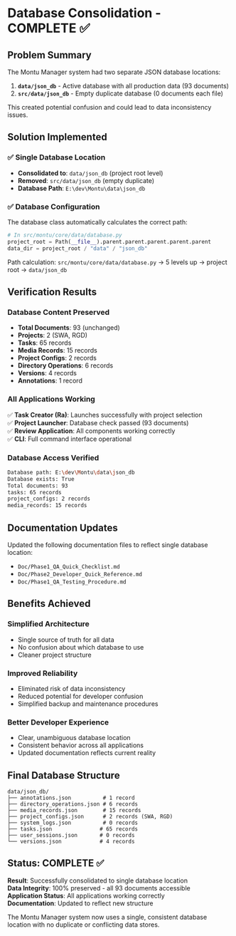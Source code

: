 # Database Consolidation - COMPLETE ✅

## Problem Summary

The Montu Manager system had two separate JSON database locations:
1. **`data/json_db`** - Active database with all production data (93 documents)
2. **`src/data/json_db`** - Empty duplicate database (0 documents each file)

This created potential confusion and could lead to data inconsistency issues.

## Solution Implemented

### ✅ **Single Database Location**
- **Consolidated to**: `data/json_db` (project root level)
- **Removed**: `src/data/json_db` (empty duplicate)
- **Database Path**: `E:\dev\Montu\data\json_db`

### ✅ **Database Configuration**
The database class automatically calculates the correct path:
```python
# In src/montu/core/data/database.py
project_root = Path(__file__).parent.parent.parent.parent.parent
data_dir = project_root / "data" / "json_db"
```

Path calculation: `src/montu/core/data/database.py` → 5 levels up → project root → `data/json_db`

## Verification Results

### **Database Content Preserved**
- **Total Documents**: 93 (unchanged)
- **Projects**: 2 (SWA, RGD)
- **Tasks**: 65 records
- **Media Records**: 15 records
- **Project Configs**: 2 records
- **Directory Operations**: 6 records
- **Versions**: 4 records
- **Annotations**: 1 record

### **All Applications Working**
✅ **Task Creator (Ra)**: Launches successfully with project selection  
✅ **Project Launcher**: Database check passed (93 documents)  
✅ **Review Application**: All components working correctly  
✅ **CLI**: Full command interface operational  

### **Database Access Verified**
```bash
Database path: E:\dev\Montu\data\json_db
Database exists: True
Total documents: 93
tasks: 65 records
project_configs: 2 records
media_records: 15 records
```

## Documentation Updates

Updated the following documentation files to reflect single database location:
- `Doc/Phase1_QA_Quick_Checklist.md`
- `Doc/Phase2_Developer_Quick_Reference.md` 
- `Doc/Phase1_QA_Testing_Procedure.md`

## Benefits Achieved

### **Simplified Architecture**
- Single source of truth for all data
- No confusion about which database to use
- Cleaner project structure

### **Improved Reliability**
- Eliminated risk of data inconsistency
- Reduced potential for developer confusion
- Simplified backup and maintenance procedures

### **Better Developer Experience**
- Clear, unambiguous database location
- Consistent behavior across all applications
- Updated documentation reflects current reality

## Final Database Structure

```
data/json_db/
├── annotations.json          # 1 record
├── directory_operations.json # 6 records  
├── media_records.json        # 15 records
├── project_configs.json      # 2 records (SWA, RGD)
├── system_logs.json          # 0 records
├── tasks.json               # 65 records
├── user_sessions.json       # 0 records
└── versions.json            # 4 records
```

## Status: COMPLETE ✅

**Result**: Successfully consolidated to single database location  
**Data Integrity**: 100% preserved - all 93 documents accessible  
**Application Status**: All applications working correctly  
**Documentation**: Updated to reflect new structure  

The Montu Manager system now uses a single, consistent database location with no duplicate or conflicting data stores.
